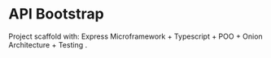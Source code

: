 # API Bootstrap

Project scaffold with: Express Microframework + Typescript + POO + Onion Architecture + Testing .
